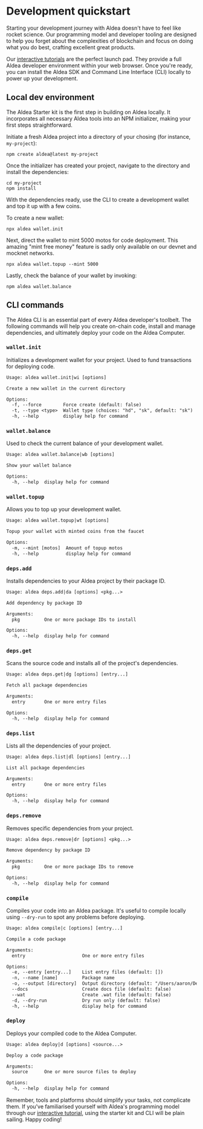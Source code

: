 # Development quickstart

Starting your development journey with Aldea doesn't have to feel like rocket science. Our programming model and developer tooling are designed to help you forget about the complexities of blockchain and focus on doing what you do best, crafting excellent great products.

Our [interactive tutorials](/tutorial/basics/introduction) are the perfect launch pad. They provide a full Aldea developer environment within your web browser. Once you're ready, you can install the Aldea SDK and Command Line Interface (CLI) locally to power up your development.

## Local dev environment

The Aldea Starter kit is the first step in building on Aldea locally. It incorporates all necessary Aldea tools into an NPM initializer, making your first steps straightforward.

Initiate a fresh Aldea project into a directory of your chosing (for instance, `my-project`):

```shell
npm create aldea@latest my-project
```

Once the initializer has created your project, navigate to the directory and install the dependencies:

```shell
cd my-project
npm install
```

With the dependencies ready, use the CLI to create a development wallet and top it up with a few coins.

To create a new wallet:

```shell
npx aldea wallet.init
```

Next, direct the wallet to mint 5000 motos for code deployment. This amazing "mint free money" feature is sadly only available on our devnet and mocknet networks.

```shell
npx aldea wallet.topup --mint 5000
```

Lastly, check the balance of your wallet by invoking:

```shell
npm aldea wallet.balance
```

## CLI commands

The Aldea CLI is an essential part of every Aldea developer's toolbelt. The following commands will help you create on-chain code, install and manage dependencies, and ultimately deploy your code on the Aldea Computer.

### `wallet.init`

Initializes a development wallet for your project. Used to fund transactions for deploying code.

```txt
Usage: aldea wallet.init|wi [options]

Create a new wallet in the current directory

Options:
  -f, --force        Force create (default: false)
  -t, --type <type>  Wallet type (choices: "hd", "sk", default: "sk")
  -h, --help         display help for command
```

### `wallet.balance`

Used to check the current balance of your development wallet.

```txt
Usage: aldea wallet.balance|wb [options]

Show your wallet balance

Options:
  -h, --help  display help for command
```

### `wallet.topup`

Allows you to top up your development wallet.

```txt
Usage: aldea wallet.topup|wt [options]

Topup your wallet with minted coins from the faucet

Options:
  -m, --mint [motos]  Amount of topup motos
  -h, --help          display help for command
```

### `deps.add`

Installs dependencies to your Aldea project by their package ID.

```txt
Usage: aldea deps.add|da [options] <pkg...>

Add dependency by package ID

Arguments:
  pkg         One or more package IDs to install

Options:
  -h, --help  display help for command
```

### `deps.get`

Scans the source code and installs all of the project's dependencies.

```txt
Usage: aldea deps.get|dg [options] [entry...]

Fetch all package dependencies

Arguments:
  entry       One or more entry files

Options:
  -h, --help  display help for command
```

### `deps.list`

Lists all the dependencies of your project.

```txt
Usage: aldea deps.list|dl [options] [entry...]

List all package dependencies

Arguments:
  entry       One or more entry files

Options:
  -h, --help  display help for command
```

### `deps.remove`

Removes specific dependencies from your project.

```txt
Usage: aldea deps.remove|dr [options] <pkg...>

Remove dependency by package ID

Arguments:
  pkg         One or more package IDs to remove

Options:
  -h, --help  display help for command
```

### `compile`

Compiles your code into an Aldea package. It's useful to compile locally using `--dry-run` to spot any problems before deploying.

```txt
Usage: aldea compile|c [options] [entry...]

Compile a code package

Arguments:
  entry                     One or more entry files

Options:
  -e, --entry [entry...]    List entry files (default: [])
  -n, --name [name]         Package name
  -o, --output [directory]  Output directory (default: "/Users/aaron/Dev/aldea/aldea-js/packages/cli/test/playground/aldea/build")
  --docs                    Create docs file (default: false)
  --wat                     Create .wat file (default: false)
  -d, --dry-run             Dry run only (default: false)
  -h, --help                display help for command
```

### `deploy`

Deploys your compiled code to the Aldea Computer.

```txt
Usage: aldea deploy|d [options] <source...>

Deploy a code package

Arguments:
  source      One or more source files to deploy

Options:
  -h, --help  display help for command
```

Remember, tools and platforms should simplify your tasks, not complicate them. If you've familiarised yourself with Aldea's programming model through our [interactive tutorial](/tutorial/basics/introduction), using the starter kit and CLI will be plain sailing. Happy coding!
